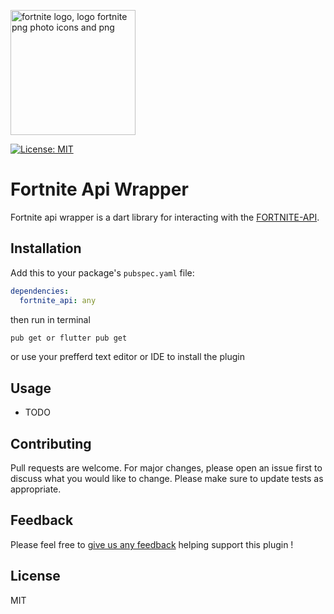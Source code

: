 
<a  href="https://www.freepnglogos.com/images/fortnite-png-27038.html" ><img  src="https://www.freepnglogos.com/uploads/fortnite-png/fortnite-logo-logo-fortnite-png-photo-icons-and-png-6.png"
width="200" alt="fortnite logo, logo fortnite png photo icons and png" /></a>

<a href="https://opensource.org/licenses/MIT"><img src="https://img.shields.io/badge/license-MIT-purple.svg" alt="License: MIT"></a> 

# Fortnite Api Wrapper
Fortnite api wrapper is a dart library for interacting with the [FORTNITE-API](https://fortnite-api.com/).

## Installation
Add this to your package's `pubspec.yaml` file:

```yaml
dependencies:
  fortnite_api: any
```
then run in terminal
```bash
pub get or flutter pub get
```
or use your prefferd text editor or IDE to install the plugin

## Usage
 - TODO


## Contributing
Pull requests are welcome. For major changes, please open an issue first to discuss what you would like to change.
Please make sure to update tests as appropriate.

## Feedback

Please feel free to [give us any feedback](https://github.com/dart-fortnite-api-wrapper/issues/new)
helping support this plugin !

## License
MIT